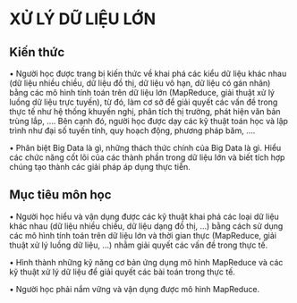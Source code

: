 # XỬ LÝ DỮ LIỆU LỚN
## Kiến thức
• Người học được trang bị kiến thức về khai phá các kiểu dữ liệu khác nhau (dữ liệu nhiều chiều, dữ liệu đồ thị, dữ liệu vô hạn, dữ liệu có gán nhãn) bằng các mô hình tính toán trên dữ liệu lớn (MapReduce, giải thuật xử lý luồng dữ liệu trực tuyến), từ đó, làm cơ sở để giải quyết các vấn đề trong thực tế như hệ thống khuyến nghị, phân tích thị trường, phát hiện văn bản trùng lắp, …. Bên cạnh đó, người học được dạy các kỹ thuật toán học và lập trình như đại số tuyến tính, quy hoạch động, phương pháp băm, ….

• Phân biệt Big Data là gì, những thách thức chính của Big Data là gì. Hiểu các chức năng cốt lõi của các thành phần trong dữ liệu lớn và biết tích hợp chúng tạo thành các giải pháp áp dụng thực tiễn.

## Mục tiêu môn học
• Người học hiểu và vận dụng được các kỹ thuật khai phá các loại dữ liệu khác nhau (dữ liệu nhiều chiều, dữ liệu dạng đồ thị, …) bằng cách sử dụng các mô hình tính toán trên dữ liệu lớn và thời gian thực (MapReduce, giải thuật xử lý luồng dữ liệu, …) nhằm giải quyết các vấn đề trong thực tế.

• Hình thành những kỹ năng cơ bản ứng dụng mô hình MapReduce và các kỹ thuật xử lý dữ liệu để giải quyết các bài toán trong thực tế.

• Người học phải nắm vững và vận dụng được mô hình MapReduce.
